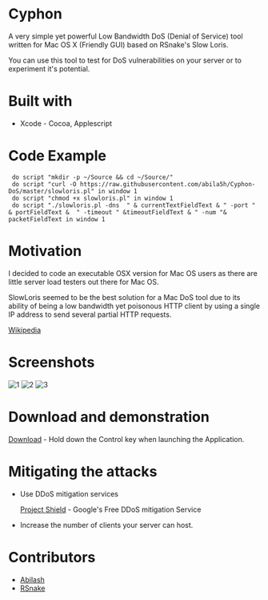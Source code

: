 # Cyphon

A very simple yet powerful Low Bandwidth DoS (Denial of Service) tool written for Mac OS X (Friendly GUI) based on RSnake's Slow Loris.

You can use this tool to test for DoS vulnerabilities on your server or to experiment it's potential. 

# Built with
* Xcode - Cocoa, Applescript

# Code Example
```AppleScript
 do script "mkdir -p ~/Source && cd ~/Source/"
 do script "curl -O https://raw.githubusercontent.com/abila5h/Cyphon-DoS/master/slowloris.pl" in window 1
 do script "chmod +x slowloris.pl" in window 1
 do script "./slowloris.pl -dns  " & currentTextFieldText & " -port "  & portFieldText &  " -timeout " &timeoutFieldText & " -num "& packetFieldText in window 1
```


# Motivation

I decided to code an executable OSX version for Mac OS users as there are little server load testers out there for Mac OS.

SlowLoris seemed to be the best solution for a Mac DoS tool due to its ability of being a low bandwidth yet poisonous HTTP client by using a single IP address to send several partial HTTP requests.

[Wikipedia](https://en.wikipedia.org/wiki/Slowloris_(computer_security))

# Screenshots
![1](http://i.imgur.com/gIIcJnY.png)
![2](http://i.imgur.com/43L87Gw.png)
![3](http://i.imgur.com/km4R9V7.png)

# Download and demonstration

[Download](https://github.com/abila5h/Cyphon-DoS/blob/master/Cyphon.zip?raw=true) - Hold down the Control key when launching the Application.


# Mitigating the attacks 

* Use DDoS mitigation services 

     [Project Shield](https://projectshield.withgoogle.com/public/) - Google's Free DDoS mitigation Service

* Increase the number of clients your server can host.

# Contributors 
* [Abilash](http://abilashmenon.com)
* [RSnake](http://twitter.com/RSnake)
